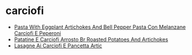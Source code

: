 # carciofi

 * [Pasta With Eggplant Artichokes And Bell Pepper Pasta Con Melanzane Carciofi E Peperoni](../../index/p/pasta-with-eggplant-artichokes-and-bell-pepper-pasta-con-melanzane-carciofi-e-peperoni-4022.json)
 * [Patatine E Carciofi Arrosto Br Roasted Potatoes And Artichokes](../../index/p/patatine-e-carciofi-arrosto-br-roasted-potatoes-and-artichokes-101059.json)
 * [Lasagne Ai Carciofi E Pancetta Artic](../../index/l/lasagne-ai-carciofi-e-pancetta-artic.json)
